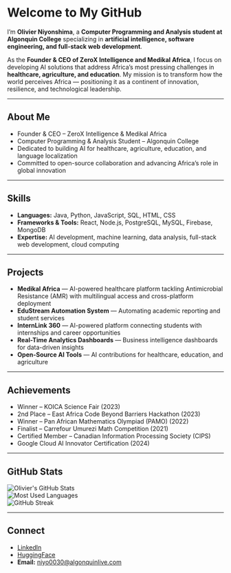 # Welcome to My GitHub  

I’m **Olivier Niyonshima**, a **Computer Programming and Analysis student at Algonquin College** specializing in **artificial intelligence, software engineering, and full-stack web development**.  

As the **Founder & CEO of ZeroX Intelligence and Medikal Africa**, I focus on developing AI solutions that address Africa’s most pressing challenges in **healthcare, agriculture, and education**. My mission is to transform how the world perceives Africa — positioning it as a continent of innovation, resilience, and technological leadership.  

---

## About Me  
- Founder & CEO – ZeroX Intelligence & Medikal Africa  
- Computer Programming & Analysis Student – Algonquin College  
- Dedicated to building AI for healthcare, agriculture, education, and language localization  
- Committed to open-source collaboration and advancing Africa’s role in global innovation  

---

## Skills  
- **Languages:** Java, Python, JavaScript, SQL, HTML, CSS  
- **Frameworks & Tools:** React, Node.js, PostgreSQL, MySQL, Firebase, MongoDB  
- **Expertise:** AI development, machine learning, data analysis, full-stack web development, cloud computing  

---

## Projects  
- **Medikal Africa** — AI-powered healthcare platform tackling Antimicrobial Resistance (AMR) with multilingual access and cross-platform deployment  
- **EduStream Automation System** — Automating academic reporting and student services  
- **InternLink 360** — AI-powered platform connecting students with internships and career opportunities  
- **Real-Time Analytics Dashboards** — Business intelligence dashboards for data-driven insights  
- **Open-Source AI Tools** — AI contributions for healthcare, education, and agriculture  

---

## Achievements  
- Winner – KOICA Science Fair (2023)  
- 2nd Place – East Africa Code Beyond Barriers Hackathon (2023)  
- Winner – Pan African Mathematics Olympiad (PAMO) (2022)  
- Finalist – Carrefour Umurezi Math Competition (2021)  
- Certified Member – Canadian Information Processing Society (CIPS)  
- Google Cloud AI Innovator Certification (2024)  

---

## GitHub Stats  
![Olivier's GitHub Stats](https://github-readme-stats.vercel.app/api?username=OlivierNDev&show_icons=true&theme=default)  
![Most Used Languages](https://github-readme-stats.vercel.app/api/top-langs/?username=OlivierNDev&layout=compact&theme=default)  
![GitHub Streak](https://github-readme-streak-stats.herokuapp.com/?user=OlivierNDev&theme=default)  

---

## Connect  
- [LinkedIn](https://www.linkedin.com/in/olivier-niyonshima-aa2b36236/)  
- [HuggingFace](https://huggingface.co/OlivierNDev)  
- **Email:** niyo0030@algonquinlive.com  
